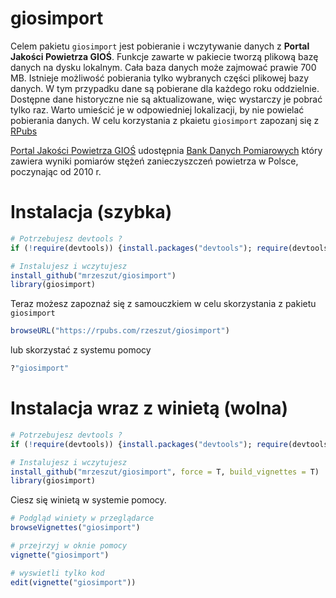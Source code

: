 
<!-- README.md is generated from README.Rmd. Please edit that file -->

# giosimport

Celem pakietu `giosimport` jest pobieranie i wczytywanie danych z
**Portal Jakości Powietrza GIOŚ**. Funkcje zawarte w pakiecie tworzą
plikową bazę danych na dysku lokalnym. Cała baza danych może zajmować
prawie 700 MB. Istnieje możliwość pobierania tylko wybranych części
plikowej bazy danych. W tym przypadku dane są pobierane dla każdego roku
oddzielnie. Dostępne dane historyczne nie są aktualizowane, więc
wystarczy je pobrać tylko raz. Warto umieścić je w odpowiedniej
lokalizacji, by nie powielać pobierania danych. W celu korzystania z
pkaietu `giosimport` zapozanj się z
[RPubs](https://rpubs.com/rzeszut/giosimport)

[Portal Jakości Powietrza GIOŚ](http://powietrze.gios.gov.pl/pjp/home)
udostępnia [Bank Danych
Pomiarowych](http://powietrze.gios.gov.pl/pjp/home) który zawiera wyniki
pomiarów stężeń zanieczyszczeń powietrza w Polsce, poczynając od 2010 r.

# Instalacja (szybka)

``` r
# Potrzebujesz devtools ?
if (!require(devtools)) {install.packages("devtools"); require(devtools)}

# Instalujesz i wczytujesz
install_github("mrzeszut/giosimport")
library(giosimport)
```

Teraz możesz zapoznaź się z samouczkiem w celu skorzystania z pakietu
`giosimport`

``` r
browseURL("https://rpubs.com/rzeszut/giosimport")
```

lub skorzystać z systemu pomocy

``` r
?"giosimport"
```

# Instalacja wraz z winietą (wolna)

``` r
# Potrzebujesz devtools ?
if (!require(devtools)) {install.packages("devtools"); require(devtools)}

# Instalujesz i wczytujesz
install_github("mrzeszut/giosimport", force = T, build_vignettes = T)
library(giosimport)
```

Ciesz się winietą w systemie pomocy.

``` r
# Podgląd winiety w przeglądarce
browseVignettes("giosimport")

# przejrzyj w oknie pomocy
vignette("giosimport")

# wyswietli tylko kod
edit(vignette("giosimport"))
```
